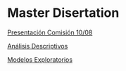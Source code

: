 # Master Disertation
[Presentación Comisión 10/08](https://renejcanales.github.io/protest_effects/presentations/presentacion_tesis.html)

[Análisis Descriptivos](https://renejcanales.github.io/protest_effects/processing/01-descriptivos.html)

[Modelos Exploratorios](https://renejcanales.github.io/protest_effects/processing/02-analisis-violencia.html)
